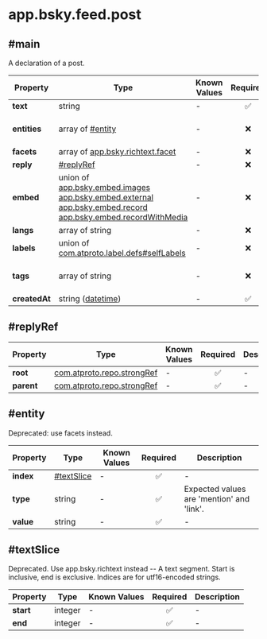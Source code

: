 # app.bsky.feed.post

## #main

A declaration of a post.

| Property | Type | Known Values | Required | Description |
| --- | --- | --- | :---: | --- |
| **text** | string | - | ✅ | - |
| **entities** | array of [#entity](#entity) | - | ❌ | Deprecated: replaced by app.bsky.richtext.facet. |
| **facets** | array of [app.bsky.richtext.facet](../../../../app/bsky/richtext/facet.md#app.bsky.richtext.facet) | - | ❌ | - |
| **reply** | [#replyRef](#replyref) | - | ❌ | - |
| **embed** | union of <br>[app.bsky.embed.images](../../../../app/bsky/embed/images.md#app.bsky.embed.images)<br>[app.bsky.embed.external](../../../../app/bsky/embed/external.md#app.bsky.embed.external)<br>[app.bsky.embed.record](../../../../app/bsky/embed/record.md#app.bsky.embed.record)<br>[app.bsky.embed.recordWithMedia](../../../../app/bsky/embed/recordWithMedia.md#app.bsky.embed.recordWithMedia) | - | ❌ | - |
| **langs** | array of string | - | ❌ | - |
| **labels** | union of <br>[com.atproto.label.defs#selfLabels](../../../../com/atproto/label/defs.md#selfLabels) | - | ❌ | - |
| **tags** | array of string | - | ❌ | Additional non-inline tags describing this post. |
| **createdAt** | string ([datetime](https://atproto.com/specs/lexicon#datetime)) | - | ✅ | - |

## #replyRef

| Property | Type | Known Values | Required | Description |
| --- | --- | --- | :---: | --- |
| **root** | [com.atproto.repo.strongRef](../../../../com/atproto/repo/strongRef.md#com.atproto.repo.strongRef) | - | ✅ | - |
| **parent** | [com.atproto.repo.strongRef](../../../../com/atproto/repo/strongRef.md#com.atproto.repo.strongRef) | - | ✅ | - |

## #entity

Deprecated: use facets instead.

| Property | Type | Known Values | Required | Description |
| --- | --- | --- | :---: | --- |
| **index** | [#textSlice](#textslice) | - | ✅ | - |
| **type** | string | - | ✅ | Expected values are 'mention' and 'link'. |
| **value** | string | - | ✅ | - |

## #textSlice

Deprecated. Use app.bsky.richtext instead -- A text segment. Start is inclusive, end is exclusive. Indices are for utf16-encoded strings.

| Property | Type | Known Values | Required | Description |
| --- | --- | --- | :---: | --- |
| **start** | integer | - | ✅ | - |
| **end** | integer | - | ✅ | - |
